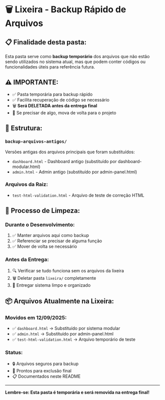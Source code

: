 # 🗑️ Lixeira - Backup Rápido de Arquivos

## 📋 **Finalidade desta pasta:**
Esta pasta serve como **backup temporário** dos arquivos que não estão sendo utilizados no sistema atual, mas que podem conter códigos ou funcionalidades úteis para referência futura.

## ⚠️ **IMPORTANTE:**
- ✅ Pasta temporária para backup rápido
- ✅ Facilita recuperação de código se necessário  
- 🗑️ **Será DELETADA antes da entrega final**
- 💾 Se precisar de algo, mova de volta para o projeto

## 📁 **Estrutura:**

### `backup-arquivos-antigos/`
Versões antigas dos arquivos principais que foram substituídos:
- `dashboard.html` - Dashboard antigo (substituído por dashboard-modular.html)
- `admin.html` - Admin antigo (substituído por admin-panel.html)

### Arquivos da Raiz:
- `test-html-validation.html` - Arquivo de teste de correção HTML

## 🔄 **Processo de Limpeza:**

### Durante o Desenvolvimento:
1. ✅ Manter arquivos aqui como backup
2. ✅ Referenciar se precisar de alguma função
3. ✅ Mover de volta se necessário

### Antes da Entrega:
1. 🔍 Verificar se tudo funciona sem os arquivos da lixeira
2. 🗑️ Deletar pasta `lixeira/` completamente
3. 🚀 Entregar sistema limpo e organizado

## 📦 **Arquivos Atualmente na Lixeira:**

### Movidos em 12/09/2025:
- ✅ `dashboard.html` → Substituído por sistema modular
- ✅ `admin.html` → Substituído por admin-panel.html  
- ✅ `test-html-validation.html` → Arquivo temporário de teste

### Status:
- 🔒 Arquivos seguros para backup
- 🚮 Prontos para exclusão final
- 📋 Documentados neste README

---

**Lembre-se: Esta pasta é temporária e será removida na entrega final!**